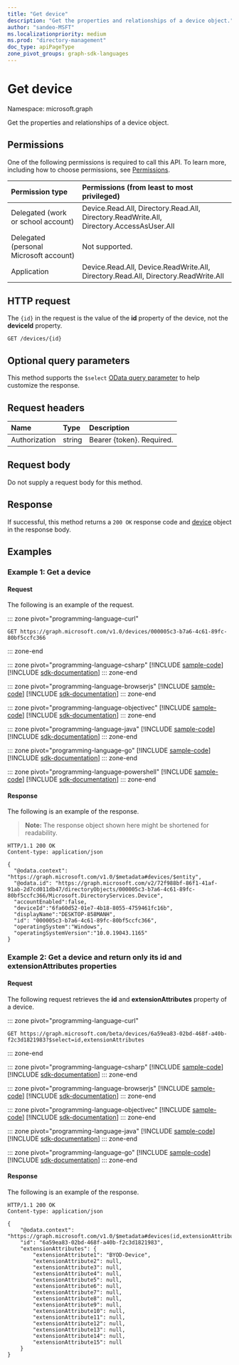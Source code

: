 ```yaml
---
title: "Get device"
description: "Get the properties and relationships of a device object."
author: "sandeo-MSFT"
ms.localizationpriority: medium
ms.prod: "directory-management"
doc_type: apiPageType
zone_pivot_groups: graph-sdk-languages
---
```


# Get device

Namespace: microsoft.graph

Get the properties and relationships of a device object.
## Permissions
One of the following permissions is required to call this API. To learn more, including how to choose permissions, see [Permissions](/graph/permissions-reference).

|Permission type      | Permissions (from least to most privileged)              |
|:--------------------|:---------------------------------------------------------|
|Delegated (work or school account) | Device.Read.All, Directory.Read.All, Directory.ReadWrite.All, Directory.AccessAsUser.All    |
|Delegated (personal Microsoft account) | Not supported.    |
|Application | Device.Read.All, Device.ReadWrite.All, Directory.Read.All, Directory.ReadWrite.All |

## HTTP request

The `{id}` in the request is the value of the **id** property of the device, not the **deviceId** property.
<!-- { "blockType": "ignored" } -->
```http
GET /devices/{id}
```

## Optional query parameters
This method supports the `$select` [OData query parameter](/graph/query-parameters) to help customize the response.

## Request headers
| Name       | Type | Description|
|:-----------|:------|:----------|
| Authorization  | string  | Bearer {token}. Required. |

## Request body
Do not supply a request body for this method.

## Response

If successful, this method returns a `200 OK` response code and [device](../resources/device.md) object in the response body.
## Examples

### Example 1: Get a device

#### Request

The following is an example of the request.

::: zone pivot="programming-language-curl"
<!-- {
  "blockType": "request",
  "name": "get_device"
}-->
```msgraph-interactive
GET https://graph.microsoft.com/v1.0/devices/000005c3-b7a6-4c61-89fc-80bf5ccfc366
```

::: zone-end

::: zone pivot="programming-language-csharp"
[!INCLUDE [sample-code](../includes/snippets/csharp/get-device-csharp-snippets.md)]
[!INCLUDE [sdk-documentation](../includes/snippets/snippets-sdk-documentation-link.md)]
::: zone-end

::: zone pivot="programming-language-browserjs"
[!INCLUDE [sample-code](../includes/snippets/javascript/get-device-javascript-snippets.md)]
[!INCLUDE [sdk-documentation](../includes/snippets/snippets-sdk-documentation-link.md)]
::: zone-end

::: zone pivot="programming-language-objectivec"
[!INCLUDE [sample-code](../includes/snippets/objc/get-device-objc-snippets.md)]
[!INCLUDE [sdk-documentation](../includes/snippets/snippets-sdk-documentation-link.md)]
::: zone-end

::: zone pivot="programming-language-java"
[!INCLUDE [sample-code](../includes/snippets/java/get-device-java-snippets.md)]
[!INCLUDE [sdk-documentation](../includes/snippets/snippets-sdk-documentation-link.md)]
::: zone-end

::: zone pivot="programming-language-go"
[!INCLUDE [sample-code](../includes/snippets/go/get-device-go-snippets.md)]
[!INCLUDE [sdk-documentation](../includes/snippets/snippets-sdk-documentation-link.md)]
::: zone-end

::: zone pivot="programming-language-powershell"
[!INCLUDE [sample-code](../includes/snippets/powershell/get-device-powershell-snippets.md)]
[!INCLUDE [sdk-documentation](../includes/snippets/snippets-sdk-documentation-link.md)]
::: zone-end

#### Response
The following is an example of the response. 
>**Note:** The response object shown here might be shortened for readability.
<!-- {
  "blockType": "response",
  "truncated": true,
  "@odata.type": "microsoft.graph.device"
} -->
```http
HTTP/1.1 200 OK
Content-type: application/json

{
  "@odata.context": "https://graph.microsoft.com/v1.0/$metadata#devices/$entity",
  "@odata.id": "https://graph.microsoft.com/v2/72f988bf-86f1-41af-91ab-2d7cd011db47/directoryObjects/000005c3-b7a6-4c61-89fc-80bf5ccfc366/Microsoft.DirectoryServices.Device",
  "accountEnabled":false,
  "deviceId":"6fa60d52-01e7-4b18-8055-4759461fc16b",
  "displayName":"DESKTOP-858MANH",
  "id": "000005c3-b7a6-4c61-89fc-80bf5ccfc366",
  "operatingSystem":"Windows",
  "operatingSystemVersion":"10.0.19043.1165"
}
```

### Example 2: Get a device and return only its id and extensionAttributes properties

#### Request

The following request retrieves the **id** and **extensionAttributes** property of a device.

::: zone pivot="programming-language-curl"
<!-- {
  "blockType": "request",
  "name": "get_device_select"
}-->
```msgraph-interactive
GET https://graph.microsoft.com/beta/devices/6a59ea83-02bd-468f-a40b-f2c3d1821983?$select=id,extensionAttributes
```

::: zone-end

::: zone pivot="programming-language-csharp"
[!INCLUDE [sample-code](../includes/snippets/csharp/get-device-select-csharp-snippets.md)]
[!INCLUDE [sdk-documentation](../includes/snippets/snippets-sdk-documentation-link.md)]
::: zone-end

::: zone pivot="programming-language-browserjs"
[!INCLUDE [sample-code](../includes/snippets/javascript/get-device-select-javascript-snippets.md)]
[!INCLUDE [sdk-documentation](../includes/snippets/snippets-sdk-documentation-link.md)]
::: zone-end

::: zone pivot="programming-language-objectivec"
[!INCLUDE [sample-code](../includes/snippets/objc/get-device-select-objc-snippets.md)]
[!INCLUDE [sdk-documentation](../includes/snippets/snippets-sdk-documentation-link.md)]
::: zone-end

::: zone pivot="programming-language-java"
[!INCLUDE [sample-code](../includes/snippets/java/get-device-select-java-snippets.md)]
[!INCLUDE [sdk-documentation](../includes/snippets/snippets-sdk-documentation-link.md)]
::: zone-end

::: zone pivot="programming-language-go"
[!INCLUDE [sample-code](../includes/snippets/go/get-device-select-go-snippets.md)]
[!INCLUDE [sdk-documentation](../includes/snippets/snippets-sdk-documentation-link.md)]
::: zone-end

#### Response

The following is an example of the response.

<!-- {
  "blockType": "response",
  "truncated": true,
  "@odata.type": "microsoft.graph.device"
} -->
```http
HTTP/1.1 200 OK
Content-type: application/json

{
    "@odata.context": "https://graph.microsoft.com/v1.0/$metadata#devices(id,extensionAttributes)/$entity",
    "id": "6a59ea83-02bd-468f-a40b-f2c3d1821983",
    "extensionAttributes": {
        "extensionAttribute1": "BYOD-Device",
        "extensionAttribute2": null,
        "extensionAttribute3": null,
        "extensionAttribute4": null,
        "extensionAttribute5": null,
        "extensionAttribute6": null,
        "extensionAttribute7": null,
        "extensionAttribute8": null,
        "extensionAttribute9": null,
        "extensionAttribute10": null,
        "extensionAttribute11": null,
        "extensionAttribute12": null,
        "extensionAttribute13": null,
        "extensionAttribute14": null,
        "extensionAttribute15": null
    }
}
```

<!-- uuid: 8fcb5dbc-d5aa-4681-8e31-b001d5168d79
2015-10-25 14:57:30 UTC -->
<!-- {
  "type": "#page.annotation",
  "description": "Get device",
  "keywords": "",
  "section": "documentation",
  "tocPath": "",
  "suppressions": [
  ]
}-->
